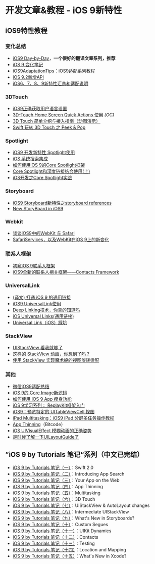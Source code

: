 # 开发文章&教程 - iOS 9新特性
## iOS9特性教程
### 变化总结
- [iOS9 Day-by-Day][1]，**一个很好的翻译文章系列，推荐**
- [iOS 9 变化笔记][2]
- [iOS9AdaptationTips][3]：iOS9适配系列教程
- [iOS 9.2新增API][4]
- [iOS6、7、8、9新特性汇总和适配说明][5]

### 3DTouch
- [iOS9正确获取用户语言设置][6]
- [3D-Touch Home Screen Quick Actions 使用][7] *(OC)*
- [3D Touch 简单介绍与接入指南（动图演示）][8]
- [Swift 玩转 3D Touch 之 Peek & Pop][9]

### Spotlight
- [iOS9 开发新特性 Spotlight使用][10]
- [iOS 系统搜索集成][11]
- [如何使用iOS 9的Core Spotlight框架][12]
- [Core Spotlight和深度链接结合使用(上)][13]
- [iOS开发之Core Spotlight实战][14]

### Storyboard
- [iOS9 Storyboard新特性之storyboard references][15]
- [New StoryBoard in iOS9][16]

### Webkit
- [谈谈iOS9中的WebKit 与 Safari][17]
- [SafariServices，以及WebKit在iOS 9上的新变化][18]

### 联系人框架
- [初窥iOS 9联系人框架][19]
- [iOS9全新的联系人相关框架——Contacts Framework][20]

### UniversalLink
- [(译文) 打通 iOS 9 的通用链接][21]
- [iOS9 UniversalLink使用][22]
- [Deep Linking技术，你真的知道吗][23]
- [iOS  Universal Links(通用链接)][24]
- [Universal Link（iOS）踩坑][25]

### StackView
- [UIStackView 看我就够了][26]
- [这样的 StackView 动画，你想到了吗？][27]
- [使用 StackView 实现魔术般的视图旋转适配][28]

### 其他
- [微信iOS9适配总结][29]
- [iOS 9的 Core Image新滤镜][30]
- [如何使用 iOS 9 App 瘦身功能][31]
- [iOS 9学习系列： ReplayKit框架入门][32]
- [iOS9：预览特定的 UITableViewCell 视图][33]
- [iPad Multitasking：iOS9 iPad 分屏多任务操作教程][34]
- [App Thinning][35]（Bitcode）
- [iOS UIVisualEffect 模糊动画的正确姿势][36]
- [是时候了解一下UILayoutGuide了][37]

## ”iOS 9 by Tutorials 笔记“系列（中文已完结）
- [iOS 9 by Tutorials 笔记（一）][38]：Swift 2.0
- [iOS 9 by Tutorials 笔记（二）][39]：Introducing App Search
- [iOS 9 by Tutorials 笔记（三）][40]：Your App on the Web
- [iOS 9 by Tutorials 笔记（四）][41]：App Thinning
- [iOS 9 by Tutorials 笔记（五）][42]：Multitasking
- [iOS 9 by Tutorials 笔记（六）][43]：3D Touch
- [iOS 9 by Tutorials 笔记（七）][44]：UIStackView & AutoLayout changes 
- [iOS 9 by Tutorials 笔记（八）][45]：Intermediate UIStackView
- [iOS 9 by Tutorials 笔记（九）][46]：What's New in Storyboards?
- [iOS 9 by Tutorials 笔记（十）][47]：Custom Segues
- [iOS 9 by Tutorials 笔记（十一）][48]：UIKit Dynamics
- [iOS 9 by Tutorials 笔记（十二）][49]：Contacts
- [iOS 9 by Tutorials 笔记（十三）][50]：Testing
- [iOS 9 by Tutorials 笔记（十四）][51]：Location and Mapping
- [iOS 9 by Tutorials 笔记（十五）][52]：What's New in Xcode?

[1]:	http://www.jianshu.com/p/3768b9c65974
[2]:	http://segmentfault.com/a/1190000003794595
[3]:	https://github.com/ChenYilong/iOS9AdaptationTips "iOS9AdaptationTips"
[4]:	http://www.cnblogs.com/salam/p/5146942.html "iOS 9.2新增API"
[5]:	http://www.jianshu.com/p/fe9b542392e4 "iOS6、7、8、9新特性汇总和适配说明"
[6]:	http://blog.yourtion.com/get-current-language-on-ios9.html
[7]:	http://www.cnblogs.com/wb145230/p/4936596.html "3D-Touch Home Screen Quick Actions 使用"
[8]:	http://www.jianshu.com/p/dd86f7ca3b8a "3D Touch 简单介绍与接入指南（动图演示）"
[9]:	http://www.cnblogs.com/Ray-liang/p/4983592.html "Swift 玩转 3D Touch 之 Peek & Pop"
[10]:	http://www.cnblogs.com/jgCho/p/4961435.html "iOS9 开发新特性 Spotlight使用"
[11]:	https://realm.io/cn/news/jack-nutting-search-api-ios/ "iOS 系统搜索集成"
[12]:	http://www.cocoachina.com/ios/20160128/15163.html
[13]:	http://www.cocoachina.com/ios/20160725/17163.html
[14]:	http://www.jianshu.com/p/b55172f0767b "iOS开发之Core Spotlight实战"
[15]:	http://www.lvesli.com/?p=356 "iOS9 Storyboard新特性之storyboard references"
[16]:	http://segmentfault.com/a/1190000003957293 "New StoryBoard in iOS9"
[17]:	http://www.cnblogs.com/Ray-liang/p/4961702.html "谈谈iOS9中的WebKit 与 Safari"
[18]:	http://www.hotobear.com/?p=1031 "SafariServices，以及WebKit在iOS 9上的新变化"
[19]:	http://www.cocoachina.com/ios/20151111/14077.html
[20]:	http://www.cnblogs.com/allencelee/p/5604048.html "iOS9全新的联系人相关框架——Contacts Framework"
[21]:	http://amonxu.com/2015/08/18/2015-08-18-Breaking-down-iOS9-Universal-Links/ "(译文) 打通 iOS 9 的通用链接"
[22]:	http://www.cocoachina.com/ios/20160719/17108.html
[23]:	http://www.cocoachina.com/ios/20160722/17144.html
[24]:	https://yohunl.com/ios-universal-links-tong-yong-lian-jie/ "iOS  Universal Links(通用链接)"
[25]:	https://toutiao.io/k/jzcotl "Universal Link（iOS）踩坑"
[26]:	http://www.jianshu.com/p/ed981a87080b "UIStackView 看我就够了"
[27]:	http://swift.gg/2016/08/10/button-animation-stackview/ "这样的 StackView 动画，你想到了吗？"
[28]:	http://swift.gg/2016/08/09/magical-view-rotation-with-stackview/ "使用 StackView 实现魔术般的视图旋转适配"
[29]:	http://mp.weixin.qq.com/s?__biz=MzAwNDY1ODY2OQ==&mid=400069917&idx=1&sn=ac651a2ba788980fb6730dc0c322293c&scene=0#rd
[30]:	http://www.cocoachina.com/ios/20151118/14253.html
[31]:	http://swift.gg/2016/01/07/app-thinning-appcoda/ "如何使用 iOS 9 App 瘦身功能"
[32]:	http://www.cocoachina.com/ios/20160318/15716.html
[33]:	http://swift.gg/2016/04/12/peek-pop-view-inside-tableviewcell/ "iOS9：预览特定的 UITableViewCell 视图"
[34]:	http://segmentfault.com/a/1190000003794618 "iPad Multitasking：iOS9 iPad 分屏多任务操作教程"
[35]:	http://www.cnblogs.com/jvan/p/5473312.html "App Thinning"
[36]:	http://www.jianshu.com/p/97597719f0fa "iOS UIVisualEffect 模糊动画的正确姿势"
[37]:	http://www.jianshu.com/p/b5c3e0482f29
[38]:	http://chengway.in/ios-9-by-tutorials-bi-ji/ "iOS 9 by Tutorials 笔记（一）"
[39]:	http://chengway.in/ios-9-by-tutorials-bi-ji-er/ "iOS 9 by Tutorials 笔记（二）"
[40]:	http://chengway.in/ios-9-by-tutorials-bi-ji-san/ "iOS 9 by Tutorials 笔记（三）"
[41]:	http://chengway.in/ios-9-by-tutorials-bi-ji-si/ "iOS 9 by Tutorials 笔记（四）"
[42]:	http://chengway.in/ios-9-by-tutorials-bi-ji-wu/ "iOS 9 by Tutorials 笔记（五）"
[43]:	http://chengway.in/ios-9-by-tutorials-bi-ji-liu/ "iOS 9 by Tutorials 笔记（六）"
[44]:	http://chengway.in/ios-9-by-tutorials-bi-ji-qi/ "iOS 9 by Tutorials 笔记（七）"
[45]:	http://chengway.in/ios-9-by-tutorials-bi-ji-ba/ "iOS 9 by Tutorials 笔记（八）"
[46]:	http://chengway.in/ios-9-by-tutorials-bi-ji-jiu/ "iOS 9 by Tutorials 笔记（九）"
[47]:	http://chengway.in/ios-9-by-tutorials-bi-ji-shi/ "iOS 9 by Tutorials 笔记（十）"
[48]:	http://chengway.in/ios-9-by-tutorials-bi-ji-shi-yi/ "iOS 9 by Tutorials 笔记（十一）"
[49]:	http://chengway.in/ios-9-by-tutorials-bi-ji-shi-er/ "iOS 9 by Tutorials 笔记（十二）"
[50]:	http://chengway.in/ios-9-by-tutorials-bi-ji-shi-san/ "iOS 9 by Tutorials 笔记（十三）"
[51]:	http://chengway.in/ios-9-by-tutorials-bi-ji-shi-si/ "iOS 9 by Tutorials 笔记（十四）"
[52]:	http://chengway.in/ios-9-by-tutorials-bi-ji-shi-wu/ "iOS 9 by Tutorials 笔记（十五）"
